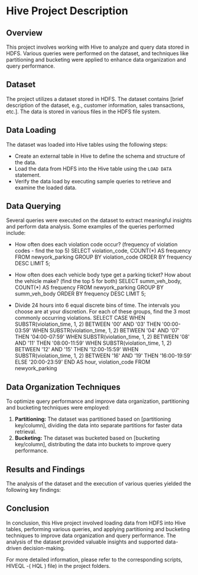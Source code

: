 # Hive Project Description

## Overview
This project involves working with Hive to analyze and query data stored in HDFS. Various queries were performed on the dataset, and techniques like partitioning and bucketing were applied to enhance data organization and query performance.

## Dataset
The project utilizes a dataset stored in HDFS. The dataset contains [brief description of the dataset, e.g., customer information, sales transactions, etc.]. The data is stored in various files in the HDFS file system.

## Data Loading
The dataset was loaded into Hive tables using the following steps:

- Create an external table in Hive to define the schema and structure of the data.
- Load the data from HDFS into the Hive table using the `LOAD DATA` statement.
- Verify the data load by executing sample queries to retrieve and examine the loaded data.

## Data Querying
Several queries were executed on the dataset to extract meaningful insights and perform data analysis. Some examples of the queries performed include:

- How often does each violation code occur? (frequency of violation codes - find the top 5)
  SELECT violation_code, COUNT(*) AS frequency
  FROM newyork_parking
  GROUP BY violation_code
  ORDER BY frequency DESC
  LIMIT 5;
  
- How often does each vehicle body type get a parking ticket? How about the vehicle make? (find the top 5 for both)
  SELECT summ_veh_body, COUNT(*) AS frequency
  FROM newyork_parking
  GROUP BY summ_veh_body
  ORDER BY frequency DESC
  LIMIT 5;
  
- Divide 24 hours into 6 equal discrete bins of time. The intervals you choose are at your discretion. For each of these groups, find the 3 most commonly occurring violations.
  SELECT
    CASE
      WHEN SUBSTR(violation_time, 1, 2) BETWEEN '00' AND '03' THEN '00:00-03:59'
      WHEN SUBSTR(violation_time, 1, 2) BETWEEN '04' AND '07' THEN '04:00-07:59'
      WHEN SUBSTR(violation_time, 1, 2) BETWEEN '08' AND '11' THEN '08:00-11:59'
      WHEN SUBSTR(violation_time, 1, 2) BETWEEN '12' AND '15' THEN '12:00-15:59'
      WHEN SUBSTR(violation_time, 1, 2) BETWEEN '16' AND '19' THEN '16:00-19:59'
      ELSE '20:00-23:59'
    END AS hour,
    violation_code
  FROM newyork_parking

## Data Organization Techniques
To optimize query performance and improve data organization, partitioning and bucketing techniques were employed:

1. **Partitioning:** The dataset was partitioned based on [partitioning key/column], dividing the data into separate partitions for faster data retrieval.
2. **Bucketing:** The dataset was bucketed based on [bucketing key/column], distributing the data into buckets to improve query performance.

## Results and Findings
The analysis of the dataset and the execution of various queries yielded the following key findings:

## Conclusion
In conclusion, this Hive project involved loading data from HDFS into Hive tables, performing various queries, and applying partitioning and bucketing techniques to improve data organization and query performance. The analysis of the dataset provided valuable insights and supported data-driven decision-making.

For more detailed information, please refer to the corresponding scripts, HIVEQL -( HQL ) file) in the project folders.
